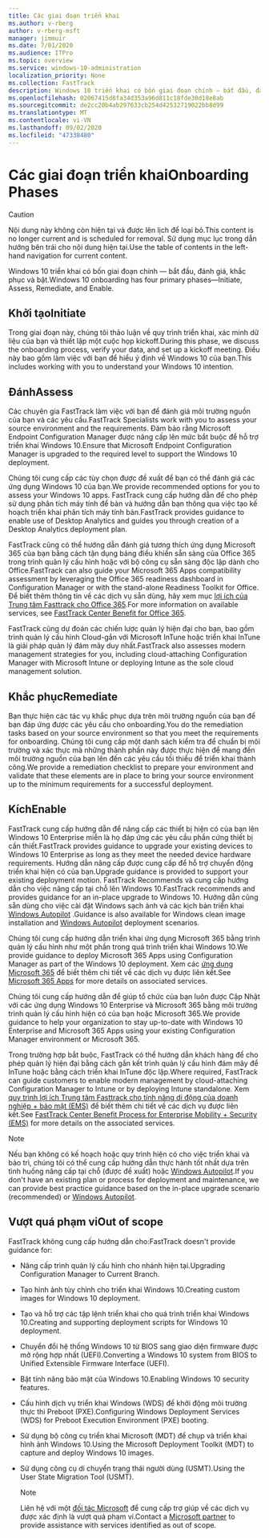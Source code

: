 ```yaml
---
title: Các giai đoạn triển khai
ms.author: v-rberg
author: v-rberg-msft
manager: jimmuir
ms.date: 7/01/2020
ms.audience: ITPro
ms.topic: overview
ms.service: windows-10-administration
localization_priority: None
ms.collection: FastTrack
description: Windows 10 triển khai có bốn giai đoạn chính — bắt đầu, đánh giá, khắc phục và bật.
ms.openlocfilehash: 02067415d8fa34d353a96d811c18fde30d18e8ab
ms.sourcegitcommit: de2cc20b4ab297633cb254d42532719022bb8d99
ms.translationtype: MT
ms.contentlocale: vi-VN
ms.lasthandoff: 09/02/2020
ms.locfileid: "47338480"
---
```

# <a name="onboarding-phases"></a><span data-ttu-id="e9ff5-103">Các giai đoạn triển khai</span><span class="sxs-lookup"><span data-stu-id="e9ff5-103">Onboarding Phases</span></span>

> [!CAUTION]
> <span data-ttu-id="e9ff5-104">Nội dung này không còn hiện tại và được lên lịch để loại bỏ.</span><span class="sxs-lookup"><span data-stu-id="e9ff5-104">This content is no longer current and is scheduled for removal.</span></span> <span data-ttu-id="e9ff5-105">Sử dụng mục lục trong dẫn hướng bên trái cho nội dung hiện tại.</span><span class="sxs-lookup"><span data-stu-id="e9ff5-105">Use the table of contents in the left-hand navigation for current content.</span></span>

<span data-ttu-id="e9ff5-106">Windows 10 triển khai có bốn giai đoạn chính — bắt đầu, đánh giá, khắc phục và bật.</span><span class="sxs-lookup"><span data-stu-id="e9ff5-106">Windows 10 onboarding has four primary phases—Initiate, Assess, Remediate, and Enable.</span></span>

## <a name="initiate"></a><span data-ttu-id="e9ff5-107">Khởi tạo</span><span class="sxs-lookup"><span data-stu-id="e9ff5-107">Initiate</span></span>

<span data-ttu-id="e9ff5-108">Trong giai đoạn này, chúng tôi thảo luận về quy trình triển khai, xác minh dữ liệu của bạn và thiết lập một cuộc họp kickoff.</span><span class="sxs-lookup"><span data-stu-id="e9ff5-108">During this phase, we discuss the onboarding process, verify your data, and set up a kickoff meeting.</span></span> <span data-ttu-id="e9ff5-109">Điều này bao gồm làm việc với bạn để hiểu ý định về Windows 10 của bạn.</span><span class="sxs-lookup"><span data-stu-id="e9ff5-109">This includes working with you to understand your Windows 10 intention.</span></span>

## <a name="assess"></a><span data-ttu-id="e9ff5-110">Đánh</span><span class="sxs-lookup"><span data-stu-id="e9ff5-110">Assess</span></span>

<span data-ttu-id="e9ff5-111">Các chuyên gia FastTrack làm việc với bạn để đánh giá môi trường nguồn của bạn và các yêu cầu.</span><span class="sxs-lookup"><span data-stu-id="e9ff5-111">FastTrack Specialists work with you to assess your source environment and the requirements.</span></span> <span data-ttu-id="e9ff5-112">Đảm bảo rằng Microsoft Endpoint Configuration Manager được nâng cấp lên mức bắt buộc để hỗ trợ triển khai Windows 10.</span><span class="sxs-lookup"><span data-stu-id="e9ff5-112">Ensure that Microsoft Endpoint Configuration Manager is upgraded to the required level to support the Windows 10 deployment.</span></span> 

<span data-ttu-id="e9ff5-113">Chúng tôi cung cấp các tùy chọn được đề xuất để bạn có thể đánh giá các ứng dụng Windows 10 của bạn.</span><span class="sxs-lookup"><span data-stu-id="e9ff5-113">We provide recommended options for you to assess your Windows 10 apps.</span></span> <span data-ttu-id="e9ff5-114">FastTrack cung cấp hướng dẫn để cho phép sử dụng phân tích máy tính để bàn và hướng dẫn bạn thông qua việc tạo kế hoạch triển khai phân tích máy tính bàn.</span><span class="sxs-lookup"><span data-stu-id="e9ff5-114">FastTrack provides guidance to enable use of Desktop Analytics and guides you through creation of a Desktop Analytics deployment plan.</span></span>

<span data-ttu-id="e9ff5-115">FastTrack cũng có thể hướng dẫn đánh giá tương thích ứng dụng Microsoft 365 của bạn bằng cách tận dụng bảng điều khiển sẵn sàng của Office 365 trong trình quản lý cấu hình hoặc với bộ công cụ sẵn sàng độc lập dành cho Office.</span><span class="sxs-lookup"><span data-stu-id="e9ff5-115">FastTrack can also guide your Microsoft 365 Apps compatibility assessment by leveraging the Office 365 readiness dashboard in Configuration Manager or with the stand-alone Readiness Toolkit for Office.</span></span> <span data-ttu-id="e9ff5-116">Để biết thêm thông tin về các dịch vụ sẵn dùng, hãy xem mục [lợi ích của Trung tâm Fasttrack cho Office 365](O365-fasttrack-benefit-for-office-365.md).</span><span class="sxs-lookup"><span data-stu-id="e9ff5-116">For more information on available services, see [FastTrack Center Benefit for Office 365](O365-fasttrack-benefit-for-office-365.md).</span></span> 

<span data-ttu-id="e9ff5-117">FastTrack cũng dự đoán các chiến lược quản lý hiện đại cho bạn, bao gồm trình quản lý cấu hình Cloud-gắn với Microsoft InTune hoặc triển khai InTune là giải pháp quản lý đám mây duy nhất.</span><span class="sxs-lookup"><span data-stu-id="e9ff5-117">FastTrack also assesses modern management strategies for you, including cloud-attaching Configuration Manager with Microsoft Intune or deploying Intune as the sole cloud management solution.</span></span>

## <a name="remediate"></a><span data-ttu-id="e9ff5-118">Khắc phục</span><span class="sxs-lookup"><span data-stu-id="e9ff5-118">Remediate</span></span>

<span data-ttu-id="e9ff5-119">Bạn thực hiện các tác vụ khắc phục dựa trên môi trường nguồn của bạn để bạn đáp ứng được các yêu cầu cho onboarding.</span><span class="sxs-lookup"><span data-stu-id="e9ff5-119">You do the remediation tasks based on your source environment so that you meet the requirements for onboarding.</span></span> <span data-ttu-id="e9ff5-120">Chúng tôi cung cấp một danh sách kiểm tra để chuẩn bị môi trường và xác thực mà những thành phần này được thực hiện để mang đến môi trường nguồn của bạn lên đến các yêu cầu tối thiểu để triển khai thành công.</span><span class="sxs-lookup"><span data-stu-id="e9ff5-120">We provide a remediation checklist to prepare your environment and validate that these elements are in place to bring your source environment up to the minimum requirements for a successful deployment.</span></span> 

## <a name="enable"></a><span data-ttu-id="e9ff5-121">Kích</span><span class="sxs-lookup"><span data-stu-id="e9ff5-121">Enable</span></span>

<span data-ttu-id="e9ff5-122">FastTrack cung cấp hướng dẫn để nâng cấp các thiết bị hiện có của bạn lên Windows 10 Enterprise miễn là họ đáp ứng các yêu cầu phần cứng thiết bị cần thiết.</span><span class="sxs-lookup"><span data-stu-id="e9ff5-122">FastTrack provides guidance to upgrade your existing devices to Windows 10 Enterprise as long as they meet the needed device hardware requirements.</span></span> <span data-ttu-id="e9ff5-123">Hướng dẫn nâng cấp được cung cấp để hỗ trợ chuyển động triển khai hiện có của bạn.</span><span class="sxs-lookup"><span data-stu-id="e9ff5-123">Upgrade guidance is provided to support your existing deployment motion.</span></span> <span data-ttu-id="e9ff5-124">FastTrack Recommends và cung cấp hướng dẫn cho việc nâng cấp tại chỗ lên Windows 10.</span><span class="sxs-lookup"><span data-stu-id="e9ff5-124">FastTrack recommends and provides guidance for an in-place upgrade to Windows 10.</span></span> <span data-ttu-id="e9ff5-125">Hướng dẫn cũng sẵn dùng cho việc cài đặt Windows sạch ảnh và các kịch bản triển khai [Windows Autopilot](EMS-onboarding-phases.md#windows-autopilot) .</span><span class="sxs-lookup"><span data-stu-id="e9ff5-125">Guidance is also available for Windows clean image installation and [Windows Autopilot](EMS-onboarding-phases.md#windows-autopilot) deployment scenarios.</span></span> 

<span data-ttu-id="e9ff5-126">Chúng tôi cung cấp hướng dẫn triển khai ứng dụng Microsoft 365 bằng trình quản lý cấu hình như một phần trong quá trình triển khai Windows 10.</span><span class="sxs-lookup"><span data-stu-id="e9ff5-126">We provide guidance to deploy Microsoft 365 Apps using Configuration Manager as part of the Windows 10 deployment.</span></span> <span data-ttu-id="e9ff5-127">Xem các [ứng dụng Microsoft 365](O365-onboarding-and-migration.md#microsoft-365-apps) để biết thêm chi tiết về các dịch vụ được liên kết.</span><span class="sxs-lookup"><span data-stu-id="e9ff5-127">See [Microsoft 365 Apps](O365-onboarding-and-migration.md#microsoft-365-apps) for more details on associated services.</span></span>

<span data-ttu-id="e9ff5-128">Chúng tôi cung cấp hướng dẫn để giúp tổ chức của bạn luôn được Cập Nhật với các ứng dụng Windows 10 Enterprise và Microsoft 365 bằng môi trường trình quản lý cấu hình hiện có của bạn hoặc Microsoft 365.</span><span class="sxs-lookup"><span data-stu-id="e9ff5-128">We provide guidance to help your organization to stay up-to-date with Windows 10 Enterprise and Microsoft 365 Apps using your existing Configuration Manager environment or Microsoft 365.</span></span>

<span data-ttu-id="e9ff5-129">Trong trường hợp bắt buộc, FastTrack có thể hướng dẫn khách hàng để cho phép quản lý hiện đại bằng cách gắn kết trình quản lý cấu hình đám mây để InTune hoặc bằng cách triển khai InTune độc lập.</span><span class="sxs-lookup"><span data-stu-id="e9ff5-129">Where required, FastTrack can guide customers to enable modern management by cloud-attaching Configuration Manager to Intune or by deploying Intune standalone.</span></span> <span data-ttu-id="e9ff5-130">Xem [quy trình lợi ích Trung tâm Fasttrack cho tính năng di động của doanh nghiệp + bảo mật (EMS)](EMS-fasttrack-process.md) để biết thêm chi tiết về các dịch vụ được liên kết.</span><span class="sxs-lookup"><span data-stu-id="e9ff5-130">See [FastTrack Center Benefit Process for Enterprise Mobility + Security (EMS)](EMS-fasttrack-process.md) for more details on the associated services.</span></span>

> [!NOTE]
> <span data-ttu-id="e9ff5-131">Nếu bạn không có kế hoạch hoặc quy trình hiện có cho việc triển khai và bảo trì, chúng tôi có thể cung cấp hướng dẫn thực hành tốt nhất dựa trên tình huống nâng cấp tại chỗ (được đề xuất) hoặc [Windows Autopilot](EMS-onboarding-phases.md#windows-autopilot).</span><span class="sxs-lookup"><span data-stu-id="e9ff5-131">If you don't have an existing plan or process for deployment and maintenance, we can provide best practice guidance based on the in-place upgrade scenario (recommended) or [Windows Autopilot](EMS-onboarding-phases.md#windows-autopilot).</span></span>

## <a name="out-of-scope"></a><span data-ttu-id="e9ff5-132">Vượt quá phạm vi</span><span class="sxs-lookup"><span data-stu-id="e9ff5-132">Out of scope</span></span>

<span data-ttu-id="e9ff5-133">FastTrack không cung cấp hướng dẫn cho:</span><span class="sxs-lookup"><span data-stu-id="e9ff5-133">FastTrack doesn't provide guidance for:</span></span>

- <span data-ttu-id="e9ff5-134">Nâng cấp trình quản lý cấu hình cho nhánh hiện tại.</span><span class="sxs-lookup"><span data-stu-id="e9ff5-134">Upgrading Configuration Manager to Current Branch.</span></span>
- <span data-ttu-id="e9ff5-135">Tạo hình ảnh tùy chỉnh cho triển khai Windows 10.</span><span class="sxs-lookup"><span data-stu-id="e9ff5-135">Creating custom images for Windows 10 deployment.</span></span>
- <span data-ttu-id="e9ff5-136">Tạo và hỗ trợ các tập lệnh triển khai cho quá trình triển khai Windows 10.</span><span class="sxs-lookup"><span data-stu-id="e9ff5-136">Creating and supporting deployment scripts for Windows 10 deployment.</span></span>
- <span data-ttu-id="e9ff5-137">Chuyển đổi hệ thống Windows 10 từ BIOS sang giao diện firmware được mở rộng hợp nhất (UEFI).</span><span class="sxs-lookup"><span data-stu-id="e9ff5-137">Converting a Windows 10 system from BIOS to Unified Extensible Firmware Interface (UEFI).</span></span>
- <span data-ttu-id="e9ff5-138">Bật tính năng bảo mật của Windows 10.</span><span class="sxs-lookup"><span data-stu-id="e9ff5-138">Enabling Windows 10 security features.</span></span> 
- <span data-ttu-id="e9ff5-139">Cấu hình dịch vụ triển khai Windows (WDS) để khởi động môi trường thực thi Preboot (PXE).</span><span class="sxs-lookup"><span data-stu-id="e9ff5-139">Configuring Windows Deployment Services (WDS) for Preboot Execution Environment (PXE) booting.</span></span>
- <span data-ttu-id="e9ff5-140">Sử dụng bộ công cụ triển khai Microsoft (MDT) để chụp và triển khai hình ảnh Windows 10.</span><span class="sxs-lookup"><span data-stu-id="e9ff5-140">Using the Microsoft Deployment Toolkit (MDT) to capture and deploy Windows 10 images.</span></span>
- <span data-ttu-id="e9ff5-141">Sử dụng công cụ di chuyển trạng thái người dùng (USMT).</span><span class="sxs-lookup"><span data-stu-id="e9ff5-141">Using the User State Migration Tool (USMT).</span></span>

  > [!NOTE]
  > <span data-ttu-id="e9ff5-142">Liên hệ với một [đối tác Microsoft](https://go.microsoft.com/fwlink/?linkid=2080150) để cung cấp trợ giúp về các dịch vụ được xác định là vượt quá phạm vi.</span><span class="sxs-lookup"><span data-stu-id="e9ff5-142">Contact a [Microsoft partner](https://go.microsoft.com/fwlink/?linkid=2080150) to provide assistance with services identified as out of scope.</span></span>

 